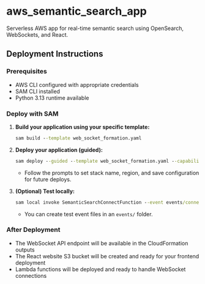 # aws_semantic_search_app
Serverless AWS app for real-time semantic search using OpenSearch, WebSockets, and React.

## Deployment Instructions

### Prerequisites
- AWS CLI configured with appropriate credentials
- SAM CLI installed
- Python 3.13 runtime available

### Deploy with SAM

1. **Build your application using your specific template:**
   ```cmd
   sam build --template web_socket_formation.yaml
   ```

2. **Deploy your application (guided):**
   ```cmd
   sam deploy --guided --template web_socket_formation.yaml --capabilities CAPABILITY_NAMED_IAM
   ```
   - Follow the prompts to set stack name, region, and save configuration for future deploys.

3. **(Optional) Test locally:**
   ```cmd
   sam local invoke SemanticSearchConnectFunction --event events/connect.json --template web_socket_formation.yaml
   ```
   - You can create test event files in an `events/` folder.

### After Deployment
- The WebSocket API endpoint will be available in the CloudFormation outputs
- The React website S3 bucket will be created and ready for your frontend deployment
- Lambda functions will be deployed and ready to handle WebSocket connections
